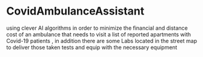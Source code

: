 # CovidAmbulanceAssistant
using clever AI algorithms in order  to minimize the financial and distance cost of an ambulance that needs to visit a list of reported apartments with Covid-19 patients , in addition there are some Labs located in the street map to deliver those taken tests and equip with the necessary equipment

